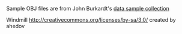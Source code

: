 Sample OBJ files are from John Burkardt's [data sample collection](https://people.sc.fsu.edu/~jburkardt/data/data.html)

Windmill http://creativecommons.org/licenses/by-sa/3.0/ created by ahedov
